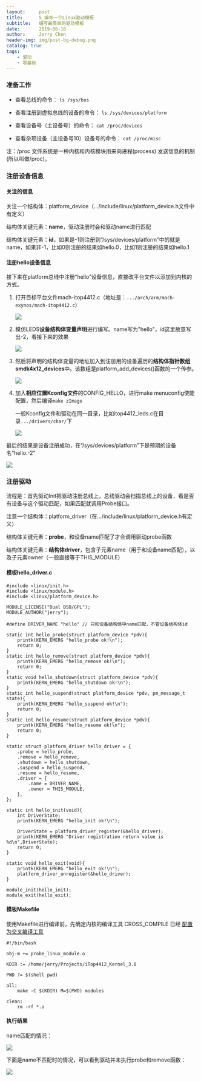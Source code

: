 ```yaml
---
layout:     post
title:      5_编写一个Linux驱动模板
subtitle:   编写最简单的驱动模板
date:       2019-06-18
author:     Jerry Chen
header-img: img/post-bg-debug.png
catalog: true
tags:
    - 驱动
    - 零基础
---
```




### 准备工作

- 查看总线的命令： `ls /sys/bus`

- 查看注册到虚拟总线的设备的命令： `ls /sys/devices/platform`

- 查看设备号（主设备号）的命令： `cat /proc/devices`

- 查看杂项设备（主设备号10）设备号的命令： `cat /proc/misc`

注：/proc 文件系统是一种内核和内核模块用来向进程(process) 发送信息的机制(所以叫做/proc)。

### 注册设备信息

#### 关注的信息

关注一个结构体：platform_device（.../include/linux/platform_device.h文件中有定义）

结构体关键元素：**name**，驱动注册时会和驱动name进行匹配

结构体关键元素：**id**，如果是-1则注册到“/sys/devices/platform”中的就是name，如果非-1，比如0则注册的结果如hello.0，比如1则注册的结果如hello.1

#### 注册hello设备信息

接下来在platform总线中注册“hello”设备信息，直接改平台文件以添加到内核的方式。

1. 打开目标平台文件mach-itop4412.c（地址是：`.../arch/arm/mach-exynos/mach-itop4412.c`）

    ![](https://raw.githubusercontent.com/jvfan/jvfan.github.io/master/img/post_img/20190529232311.png)

2. 模仿LEDS**设备结构体变量声明**进行编写。name写为"hello"，id这里故意写出-2，看接下来的效果

    ![](https://raw.githubusercontent.com/jvfan/jvfan.github.io/master/img/post_img/20190529233005.png)

3. 然后将声明的结构体变量的地址加入到注册用的设备遍历的**结构体指针数组smdk4x12_devices**中。该数组是platform_add_devices()函数的一个传参。

    ![](https://raw.githubusercontent.com/jvfan/jvfan.github.io/master/img/post_img/20190529233430.png)

4. 加入**相应位置Kconfig文件**的CONFIG_HELLO，进行make menuconfig使能配置，然后编译`make zImage`

    一般Kconfig文件和驱动在同一目录，比如itop4412_leds.c在目录`.../drivers/char/`下

    ![](https://raw.githubusercontent.com/jvfan/jvfan.github.io/master/img/post_img/20190529235156.png)


最后的结果是设备注册成功，在“/sys/devices/platform”下是预期的设备名“hello.-2”

![](https://raw.githubusercontent.com/jvfan/jvfan.github.io/master/img/post_img/20190529235906.png)


### 注册驱动

流程是：首先驱动Init把驱动注册总线上，总线驱动会扫描总线上的设备，看是否有设备与这个驱动匹配，如果匹配就调用Probe接口。

注意一个结构体：platform_driver（在.../include/linux/platform_device.h有定义）

结构体关键元素：**probe**，和设备name匹配了才会调用驱动probe函数

结构体关键元素：**结构体driver**，包含子元素name（用于和设备name匹配），以及子元素owner（一般直接等于THIS_MODULE）


#### 模板hello_driver.c

```
#include <linux/init.h>
#include <linux/module.h>
#include <linux/platform_device.h>

MODULE_LICENSE("Dual BSD/GPL");
MODULE_AUTHOR("jerry");

#define DRIVER_NAME "hello" // 只和设备结构体中name匹配，不管设备结构体id

static int hello_probe(struct platform_device *pdv){
	printk(KERN_EMERG "hello_probe ok!\n");
	return 0;
}
static int hello_remove(struct platform_device *pdv){
	printk(KERN_EMERG "hello_remove ok!\n");
	return 0;
}
static void hello_shutdown(struct platform_device *pdv){
	printk(KERN_EMERG "hello_shutdown ok!\n");
}
static int hello_suspend(struct platform_device *pdv, pm_message_t state){
	printk(KERN_EMERG "hello_suspend ok!\n");
	return 0;
}
static int hello_resume(struct platform_device *pdv){
	printk(KERN_EMERG "hello_resume ok!\n");
	return 0;
}

static struct platform_driver hello_driver = {
	.probe = hello_probe,
	.remove = hello_remove,
	.shutdown = hello_shutdown,
	.suspend = hello_suspend,
	.resume = hello_resume,
	.driver = {
		.name = DRIVER_NAME,
		.owner = THIS_MODULE,
	},
};

static int hello_init(void){
	int DriverState;
	printk(KERN_EMERG "hello_init ok!\n");
	
	DriverState = platform_driver_register(&hello_driver);
	printk(KERN_EMERG "Driver registration return value is %d\n",DriverState);
	return 0;
}

static void hello_exit(void){
	printk(KERN_EMERG "hello_exit ok!\n");
	platform_driver_unregister(&hello_driver);
}

module_init(hello_init);
module_exit(hello_exit);

```

#### 模板Makefile

使用Makefile进行编译前，先确定内核的编译工具 CROSS_COMPILE 已经 [配置为交叉编译工具](/2019/06/18/4_关于编写驱动那些事/#编译器路径设置) 

```
#!/bin/bash

obj-m += probe_linux_module.o

KDIR := /home/jerry/Projects/iTop4412_Kernel_3.0

PWD ?= $(shell pwd)

all:
	make -C $(KDIR) M=$(PWD) modules

clean:
	rm -rf *.o

```

#### 执行结果

name匹配的情况：

![](https://raw.githubusercontent.com/jvfan/jvfan.github.io/master/img/post_img/20190531003044.png)

下面是name不匹配时的情况，可以看到驱动并未执行probe和remove函数：

![](https://raw.githubusercontent.com/jvfan/jvfan.github.io/master/img/post_img/20190531001908.png)

